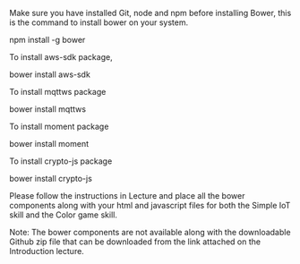 Make sure you have installed Git, node and npm before installing Bower, this is the command to install bower on your system. 

npm install -g bower

To install aws-sdk package,

bower install aws-sdk

To install mqttws package

bower install mqttws

To install moment package

bower install moment

To install crypto-js package

bower install crypto-js

Please follow the instructions in Lecture and place all the bower components along with your html and javascript files for both the Simple IoT skill and the Color game skill. 

Note: The bower components are not available along with the downloadable Github zip file that can be downloaded from the link attached on the Introduction lecture.
